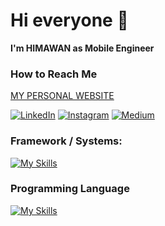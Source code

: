 
# Hi everyone 👋
**I'm HIMAWAN as Mobile Engineer**

### How to Reach Me
[MY PERSONAL WEBSITE ](https://himawan.id)

[![LinkedIn](https://img.shields.io/badge/LinkedIn-%230077B5.svg?logo=linkedin&logoColor=white)](https://linkedin.com/in/https://www.linkedin.com/in/karyahim/)
[![Instagram](https://img.shields.io/badge/Instagram-%23E4405F.svg?logo=Instagram&logoColor=white)](https://instagram.com/https://www.instagram.com/himawan.masyaid/)  [![Medium](https://img.shields.io/badge/Medium-12100E?logo=medium&logoColor=white)](https://medium.com/@https://medium.com/@siklusbelajar) 

### Framework / Systems:
[![My Skills](https://skillicons.dev/icons?i=androidstudio,vscode,flutter,react,figma,firebase&theme=dark)](https://skillicons.dev)

### Programming Language
[![My Skills](https://skillicons.dev/icons?i=kotlin,java,typescript,dart&theme=dark)](https://skillicons.dev)
